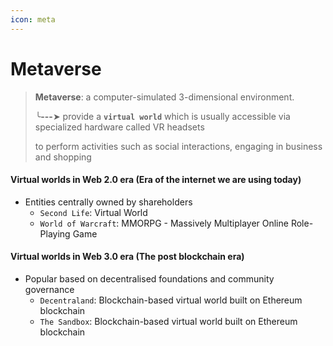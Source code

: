 ```yaml
---
icon: meta
---
```


# Metaverse

> **Metaverse**: a computer-simulated 3-dimensional environment.
>
> ╰**---**➤ provide a **`virtual world`** which is usually accessible via specialized hardware called VR headsets
>
> &#x20;                  to perform activities such as social interactions, engaging in business and shopping



#### Virtual worlds in Web 2.0 era (Era of the internet we are using today)

* Entities centrally owned by shareholders
  * `Second Life`: Virtual World
  * `World of Warcraft`: MMORPG - Massively Multiplayer Online Role-Playing Game

#### Virtual worlds in Web 3.0 era (The post blockchain era)

* Popular based on decentralised foundations and community governance
  * `Decentraland`: Blockchain-based virtual world built on Ethereum blockchain
  * `The Sandbox`: Blockchain-based virtual world built on Ethereum blockchain



